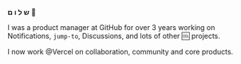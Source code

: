 **&#1513; &#1500; &#1493; &#1501;** :wave: 

I was a product manager at GitHub for over 3 years working on Notifications, `jump-to`, Discussions, and lots of other :cool: projects. 

I now work @Vercel on collaboration, community and core products.

